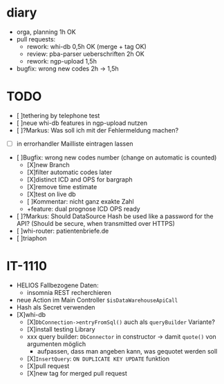 # diary
- orga, planning 1h OK
- pull requests:
  - rework: whi-db 0,5h OK (merge + tag OK)
  - review: pba-parser ueberschriften 2h OK
  - rework: ngp-upload 1,5h 
- bugfix: wrong new codes 2h -> 1,5h

# TODO
- [ ]tethering by telephone test
- [ ]neue whi-db features in ngp-upload nutzen
- [ ]?Markus: Was soll ich mit der Fehlermeldung machen?
- [ ] in errorhandler Mailliste eintragen lassen
- [ ]Bugfix: wrong new codes number (change on automatic is counted)
  - [X]new Branch
  - [X]filter automatic codes later
  - [X]distinct ICD and OPS for bargraph
  - [X]remove time estimate
  - [X]test on live db
  - [ ]Kommentar: nicht ganz exakte Zahl
  - +feature: dual prognose ICD OPS ready
- [ ]?Markus: Should DataSource Hash be used like a password for the API? (Should be secure, when transmitted over HTTPS)
- [ ]whi-router: patientenbriefe.de
- [ ]triaphon

# IT-1110
- HELIOS Fallbezogene Daten:
  - insomnia REST recherchieren
- neue Action im Main Controller `$isDataWarehouseApiCall`
- Hash als Secret verwenden
- [X]whi-db
  - [X]`DbConnection->entryFromSql()` auch als `queryBuilder` Variante? 
  - [X]install testing Library
  - xxx query builder: `DbConnector` in constructor -> damit `quote()` von argumenten möglich
    - aufpassen, dass man angeben kann, was gequotet werden soll
  - [X]`InsertQuery`: `ON DUPLICATE KEY UPDATE` funktion
  - [X]pull request
  - [X]new tag for merged pull request

